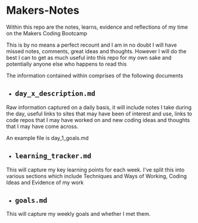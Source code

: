 # Makers-Notes

Within this repo are the notes, learns, evidence and reflections of my time on the Makers Coding Bootcamp

This is by no means a perfect recount and I am in no doubt I will have missed notes, comments, great ideas and thoughts. However I will do the best I can to get as much useful into this repo for my own sake and potentially anyone else who happens to read this

The information contained within comprises of the following documents

* ## `day_x_description.md` 

Raw information captured on a daily basis, it will include notes I take during the day, useful links to sites that may have been of interest and use, links to code repos that I may have worked on and new coding ideas and thoughts that I may have come across.

An example file is day_1_goals.md

* ## `learning_tracker.md` 

This will capture my key learning points for each week. I've split this into various sections which include Techniques and Ways of Working, Coding Ideas and Evidence of my work

* ## `goals.md`

This will capture my weekly goals and whether I met them.
